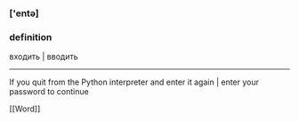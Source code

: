 ### ['entǝ]

### definition
входить | вводить

---

If you quit from the Python interpreter and enter it again | enter your password to continue

[[Word]]